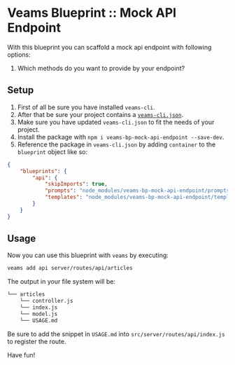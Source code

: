 # Veams Blueprint :: Mock API Endpoint

With this blueprint you can scaffold a mock api endpoint with following options:

1. Which methods do you want to provide by your endpoint?


## Setup

1. First of all be sure you have installed `veams-cli`.
1. After that be sure your project contains a [`veams-cli.json`](https://github.com/Sebastian-Fitzner/generator-veams/blob/dev/generators/app/templates/veams-cli.json).
1. Make sure you have updated `veams-cli.json` to fit the needs of your project.
1. Install the package with `npm i veams-bp-mock-api-endpoint --save-dev`.
1. Reference the package in `veams-cli.json` by adding `container` to the `blueprint` object like so:

``` json
{
    "blueprints": {
        "api": {
            "skipImports": true,
            "prompts": "node_modules/veams-bp-mock-api-endpoint/prompts",
            "templates": "node_modules/veams-bp-mock-api-endpoint/templates"
        }
    }
}
```

## Usage

Now you can use this blueprint with `veams` by executing:

``` bash
veams add api server/routes/api/articles
```

 The output in your file system will be:

``` bash
└── articles
    └── controller.js
    └── index.js
    └── model.js
    └── USAGE.md
```

Be sure to add the snippet in `USAGE.md` into `src/server/routes/api/index.js` to register the route.

Have fun!